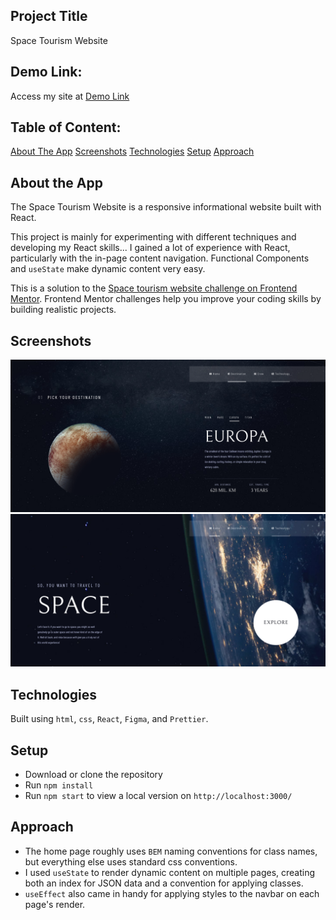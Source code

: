 ## Project Title

Space Tourism Website

## Demo Link:

Access my site at [Demo Link](https://neptunerjo.github.io/space-tourism/)

## Table of Content: 

[About The App](#about-the-app)
[Screenshots](#screenshots)
[Technologies](#technologies)
[Setup](#setup)
[Approach](#approach)

## About the App

The Space Tourism Website is a responsive informational website built with React. 

This project is mainly for experimenting with different techniques and developing my React skills...
I gained a lot of experience with React, particularly with the in-page content navigation. 
Functional Components and `useState` make dynamic content very easy.

This is a solution to the [Space tourism website challenge on Frontend Mentor](https://www.frontendmentor.io/challenges/space-tourism-multipage-website-gRWj1URZ3). Frontend Mentor challenges help you improve your coding skills by building realistic projects. 


## Screenshots

![Desktop Home Page](screenshots/screenshot-home.png)
![Desktop Destinations Page](screenshots/screenshot-destination.png)


## Technologies

Built using `html`, `css`, `React`, `Figma`, and `Prettier`.


## Setup

- Download or clone the repository
- Run `npm install`
- Run `npm start` to view a local version on `http://localhost:3000/`

## Approach

- The home page roughly uses `BEM` naming conventions for class names, but everything else uses standard css conventions.
- I used `useState` to render dynamic content on multiple pages, creating both an index for JSON data and a convention for applying classes. 
- `useEffect` also came in handy for applying styles to the navbar on each page's render.



